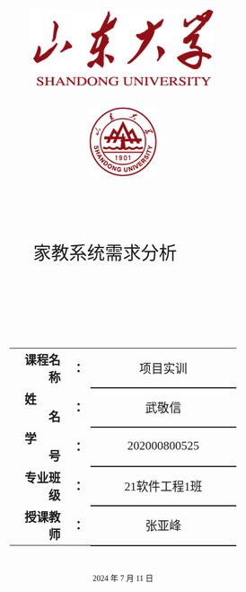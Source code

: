 <div class="cover" style="display: flex; flex-direction: column; align-items: center; justify-content: center; height: 100vh; text-align: center; font-family: '仿宋';">
    <div style="width: 80%; height: 0; padding-bottom: 25%;">
        <img src="./assets/校名.png" alt="校名" style="width: 80%; display: block; margin: 0 auto;"/>
    </div>
    </br>
    <div style="margin-top: 2rem; width: 40%; height: 0; padding-bottom: 40%;">
        <img src="./assets/校徽.png" alt="校徽" style="width: 60%; display: block; margin: 0 auto;"/>
	</div>
    <p style="font-size: 24pt; margin-top: 2rem;">家教系统需求分析&emsp;&emsp;</p>
    <p style="font-size: 24pt; margin-top: 1rem;">&emsp;&emsp;</p>
    <table style="border:none; width: 80%; font-family: '仿宋'; margin-top: 2rem;">
    <tbody style="font-size: 16pt;">
    	<tr style="font-weight:bold;"> 
    		<td style="width: 25%; text-align:right;">课程名称</td>
    		<td style="width: 5%;">：</td> 
    		<td style="font-weight:normal; border-bottom: 2px solid; text-align:center;">项目实训</td>     </tr>
        <tr style="font-weight:bold;"> 
    		<td style="width: 25%; text-align:right;">姓&emsp;&emsp;名</td>
    		<td style="width: 5%;">：</td> 
    		<td style="font-weight:normal; border-bottom: 2px solid; text-align:center;">武敬信</td>     </tr>
    	<tr style="font-weight:bold;"> 
    		<td style="width: 25%; text-align:right;">学&emsp;&emsp;号</td>
    		<td style="width: 5%;">：</td> 
    		<td style="font-weight:normal; border-bottom: 2px solid; text-align:center;">202000800525</td>     </tr>
        <tr style="font-weight:bold;"> 
    		<td style="width: 25%; text-align:right;">专业班级</td>
    		<td style="width: 5%;">：</td> 
    		<td style="font-weight:normal; border-bottom: 2px solid; text-align:center;">21软件工程1班</td>     </tr>
    	<tr style="font-weight:bold;"> 
    		<td style="width: 25%; text-align:right;">授课教师</td>
    		<td style="width: 5%;">：</td> 
    		<td style="font-weight:normal; border-bottom: 2px solid; text-align:center;">张亚峰</td>     </tr>
    </tbody>              
    </table>
    <p style="margin-top: 2rem;">2024 年 7 月 11 日</p>
</div>

